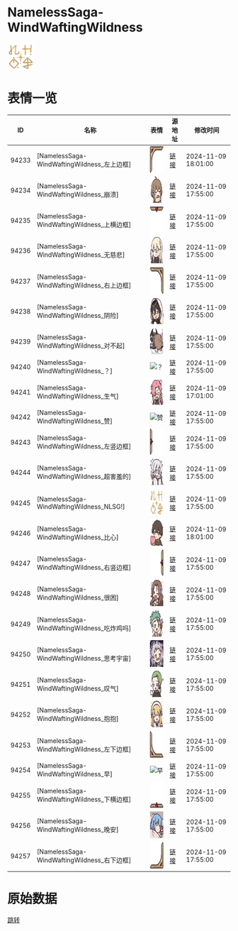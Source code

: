 # NamelessSaga-WindWaftingWildness

<img src="./cover.png" height="60" alt="cover" />

# 表情一览

|ID|名称|表情|源地址|修改时间|
|----|----|----|----|----|
|94233|[NamelessSaga-WindWaftingWildness_左上边框]|<img src="./pic/094233_%5BNamelessSaga-WindWaftingWildness_左上边框%5D.png" height="60" alt="左上边框"/>|[链接](https://i0.hdslb.com/bfs/garb/cc5133f16c09ea5026b8eb58f12f2841c7cdb1a1.png)|2024-11-09 18:01:00|
|94234|[NamelessSaga-WindWaftingWildness_崩溃]|<img src="./pic/094234_%5BNamelessSaga-WindWaftingWildness_崩溃%5D.png" height="60" alt="崩溃"/>|[链接](https://i0.hdslb.com/bfs/garb/d97c14bb6299f744a9c1fdb07084da67b674b0bc.png)|2024-11-09 17:55:00|
|94235|[NamelessSaga-WindWaftingWildness_上横边框]|<img src="./pic/094235_%5BNamelessSaga-WindWaftingWildness_上横边框%5D.png" height="60" alt="上横边框"/>|[链接](https://i0.hdslb.com/bfs/garb/e26646a105cc5cc02af6e493e73a02190964b547.png)|2024-11-09 17:55:00|
|94236|[NamelessSaga-WindWaftingWildness_无慈悲]|<img src="./pic/094236_%5BNamelessSaga-WindWaftingWildness_无慈悲%5D.png" height="60" alt="无慈悲"/>|[链接](https://i0.hdslb.com/bfs/garb/4ecb45521cab39eae7f6ca46c37e3858d572a797.png)|2024-11-09 17:55:00|
|94237|[NamelessSaga-WindWaftingWildness_右上边框]|<img src="./pic/094237_%5BNamelessSaga-WindWaftingWildness_右上边框%5D.png" height="60" alt="右上边框"/>|[链接](https://i0.hdslb.com/bfs/garb/8a4f3491ef94394d1a3582491681a777174a395f.png)|2024-11-09 17:55:00|
|94238|[NamelessSaga-WindWaftingWildness_阴险]|<img src="./pic/094238_%5BNamelessSaga-WindWaftingWildness_阴险%5D.png" height="60" alt="阴险"/>|[链接](https://i0.hdslb.com/bfs/garb/1c4441b4ec8c246a4dc6864aa026b7d91b88a85c.png)|2024-11-09 17:55:00|
|94239|[NamelessSaga-WindWaftingWildness_对不起]|<img src="./pic/094239_%5BNamelessSaga-WindWaftingWildness_对不起%5D.png" height="60" alt="对不起"/>|[链接](https://i0.hdslb.com/bfs/garb/1478a1985e666462ebf09c0301f3da3259d9e715.png)|2024-11-09 17:55:00|
|94240|[NamelessSaga-WindWaftingWildness_？]|<img src="./pic/094240_%5BNamelessSaga-WindWaftingWildness_？%5D.png" height="60" alt="？"/>|[链接](https://i0.hdslb.com/bfs/garb/0924ca4a19a7f295051fcadcbec2a8443f1b7956.png)|2024-11-09 17:55:00|
|94241|[NamelessSaga-WindWaftingWildness_生气]|<img src="./pic/094241_%5BNamelessSaga-WindWaftingWildness_生气%5D.png" height="60" alt="生气"/>|[链接](https://i0.hdslb.com/bfs/garb/0a1f4b8f420a6ee56611a9530b2595cd932af9fa.png)|2024-11-09 17:01:00|
|94242|[NamelessSaga-WindWaftingWildness_赞]|<img src="./pic/094242_%5BNamelessSaga-WindWaftingWildness_赞%5D.png" height="60" alt="赞"/>|[链接](https://i0.hdslb.com/bfs/garb/bb1c050114bc6dd630564179a443221e0b3cda24.png)|2024-11-09 17:55:00|
|94243|[NamelessSaga-WindWaftingWildness_左竖边框]|<img src="./pic/094243_%5BNamelessSaga-WindWaftingWildness_左竖边框%5D.png" height="60" alt="左竖边框"/>|[链接](https://i0.hdslb.com/bfs/garb/5a098d995507d045f9090c197b89ab34e0dda8e4.png)|2024-11-09 17:55:00|
|94244|[NamelessSaga-WindWaftingWildness_超害羞的]|<img src="./pic/094244_%5BNamelessSaga-WindWaftingWildness_超害羞的%5D.png" height="60" alt="超害羞的"/>|[链接](https://i0.hdslb.com/bfs/garb/55ca35a9415bd4641ed6fd78099835c510b143df.png)|2024-11-09 17:55:00|
|94245|[NamelessSaga-WindWaftingWildness_NLSG!]|<img src="./pic/094245_%5BNamelessSaga-WindWaftingWildness_NLSG!%5D.png" height="60" alt="NLSG!"/>|[链接](https://i0.hdslb.com/bfs/garb/890bc8452ab96febda9391038909c9c536155546.png)|2024-11-09 17:55:00|
|94246|[NamelessSaga-WindWaftingWildness_比心]|<img src="./pic/094246_%5BNamelessSaga-WindWaftingWildness_比心%5D.png" height="60" alt="比心"/>|[链接](https://i0.hdslb.com/bfs/garb/299179f2647db7240889953d0f593f87bf5c6178.png)|2024-11-09 18:01:00|
|94247|[NamelessSaga-WindWaftingWildness_右竖边框]|<img src="./pic/094247_%5BNamelessSaga-WindWaftingWildness_右竖边框%5D.png" height="60" alt="右竖边框"/>|[链接](https://i0.hdslb.com/bfs/garb/9068bf4a18b8c7cd8322baf293584cd08243bfe5.png)|2024-11-09 17:55:00|
|94248|[NamelessSaga-WindWaftingWildness_很困]|<img src="./pic/094248_%5BNamelessSaga-WindWaftingWildness_很困%5D.png" height="60" alt="很困"/>|[链接](https://i0.hdslb.com/bfs/garb/ab7833ac8dc432607949091d38b45a00b11ee6ad.png)|2024-11-09 17:55:00|
|94249|[NamelessSaga-WindWaftingWildness_吃炸鸡吗]|<img src="./pic/094249_%5BNamelessSaga-WindWaftingWildness_吃炸鸡吗%5D.png" height="60" alt="吃炸鸡吗"/>|[链接](https://i0.hdslb.com/bfs/garb/6b6e8c7ee58a010d93a90c78299e8255770dddea.png)|2024-11-09 17:55:00|
|94250|[NamelessSaga-WindWaftingWildness_思考宇宙]|<img src="./pic/094250_%5BNamelessSaga-WindWaftingWildness_思考宇宙%5D.png" height="60" alt="思考宇宙"/>|[链接](https://i0.hdslb.com/bfs/garb/8881f6e4d583c7870b0547fd5dda8cace5bdf50d.png)|2024-11-09 17:55:00|
|94251|[NamelessSaga-WindWaftingWildness_叹气]|<img src="./pic/094251_%5BNamelessSaga-WindWaftingWildness_叹气%5D.png" height="60" alt="叹气"/>|[链接](https://i0.hdslb.com/bfs/garb/cb30c97ddd00a8796a14946b7cd76c3f41dd2927.png)|2024-11-09 17:55:00|
|94252|[NamelessSaga-WindWaftingWildness_抱抱]|<img src="./pic/094252_%5BNamelessSaga-WindWaftingWildness_抱抱%5D.png" height="60" alt="抱抱"/>|[链接](https://i0.hdslb.com/bfs/garb/9119f89764be0bc1d054842cf4d187da8a373086.png)|2024-11-09 17:55:00|
|94253|[NamelessSaga-WindWaftingWildness_左下边框]|<img src="./pic/094253_%5BNamelessSaga-WindWaftingWildness_左下边框%5D.png" height="60" alt="左下边框"/>|[链接](https://i0.hdslb.com/bfs/garb/5b2664039fb826ebb1050b8c19574eb7b408b0ef.png)|2024-11-09 17:55:00|
|94254|[NamelessSaga-WindWaftingWildness_早]|<img src="./pic/094254_%5BNamelessSaga-WindWaftingWildness_早%5D.png" height="60" alt="早"/>|[链接](https://i0.hdslb.com/bfs/garb/0a85cb7da40970011d8dda716473f0b16a8c47e0.png)|2024-11-09 17:55:00|
|94255|[NamelessSaga-WindWaftingWildness_下横边框]|<img src="./pic/094255_%5BNamelessSaga-WindWaftingWildness_下横边框%5D.png" height="60" alt="下横边框"/>|[链接](https://i0.hdslb.com/bfs/garb/d8f5457a34ec2b1b2423c07efa5edc4eefe2dff1.png)|2024-11-09 17:55:00|
|94256|[NamelessSaga-WindWaftingWildness_晚安]|<img src="./pic/094256_%5BNamelessSaga-WindWaftingWildness_晚安%5D.png" height="60" alt="晚安"/>|[链接](https://i0.hdslb.com/bfs/garb/53ad39765a2d57015e01aa8a3fde737753e11863.png)|2024-11-09 17:55:00|
|94257|[NamelessSaga-WindWaftingWildness_右下边框]|<img src="./pic/094257_%5BNamelessSaga-WindWaftingWildness_右下边框%5D.png" height="60" alt="右下边框"/>|[链接](https://i0.hdslb.com/bfs/garb/f8a6f86526817cd23e71e42f2641ab900feb0d1b.png)|2024-11-09 17:55:00|

# 原始数据

[跳转](./raw.json)

